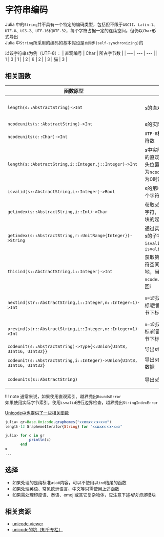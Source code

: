 # 字符串编码
Julia 中的`String`并不具有一个特定的编码类型，包括但不限于`ASCII`、`Latin-1`、`UTF-8`、`UCS-2`、`UTF-16`和`UTF-32`，每个字符占据一定的连续空间，但仍以`Char`形式导出\
Julia 中`String`所采用的编码的基本假设是`自同步(self-synchronizing)`的

以该字符串s为例（UTF-8）：
| 直观编号 | Char | 所占字节数 |
| --- | --- | --- |
| 1 | 3 | 1 |
| 2 | θ | 2 |
| 3 | 猫 | 3 |

## 相关函数
| 函数原型 | 描述 | 举例 | 备注 |
| --- | --- | --- | --- |
| `length(s::AbstractString)->Int` | s的直观字符数 | `length(s) = 3` | 时间复杂度与字符串长度线性相关 |
| `ncodeunits(s::AbstractString)->Int` | s的实际字节数 | `length(s) = 6` | 也可用`sizeof` |
| `ncodeunits(c::Char)->Int` | `UTF-8`格式表示`c`所需字符数 | `ncodeunits('猫') = 3` | |
| `length(s::AbstractString,i::Integer,j::Integer)->Int` | s中实际字节`i~j`所包含的直观字节数（识别开头位置），特别地，当i为`ncodeunits(s)+1`或j为0时返回0 | `length(s,3,4) = 1` | |
| `isvalid(s::AbstractString,i::Integer)->Bool` | s的第i各字节是否是某个字符空间块的起点 | `isvalid(s,5) = false` | |
| `getindex(s::AbstractString,i::Int)->Char` | 获取s的第i个字节所在字符，i为该字符空间块的起点 | `s[4] = '猫'` | |
| `getindex(s::AbstractString,r::UnitRange{Integer})->String` | 通过实际字节索引获取s的子字符串，其中`isvalid(s,r.start)`，`isvalid(r.stop)` | `s[2:4] = "θ猫"` | |
| `thisind(s::AbstractString,i::Integer)->Int` | 获取第i个字节所在字符空间块的起点，特别地，当i为0或`ncodeunits(s)+1`时返回i | `thisind(s,5)=4` | 错误抛出`BoundsError` |
| `nextind(str::AbstractString,i::Integer,n::Integer=1)->Int` | `n=1`时返回s中跟随在下标i后面的合法字符字节下标，详见对应帮助 | `nextind(s,0,3) = 4` | 可以通过`nextind(s,0,i)`获取第i个直观字符的空间块起点 |
| `prevind(str::AbstractString,i::Integer,n::Integer=1)->Int` | `n=1`时返回s中跟随在下标i前面的合法字符字节下标，详见对应帮助 | / | |
| `codeunit(s::AbstractString)->Type{<:Union{UInt8, UInt16, UInt32}}` | 导出s编码的bit数 | `codeunit(s) = UInt8` | |
| `codeunit(s::AbstractString,i::Integer)->Union{UInt8, UInt16, UInt32}` | 导出s在实际编号i处的数据 | `codeunit(s,1) = 0x33` | `codeunit(s, i)::codeunit(s)` |
| `codeunits(s::AbstractString)` | 导出s的全部字节数据 | `Vector{UInt8}(codeunits(s))[1] = 0x33`

!!! note
	通常来说，如果使用直观索引，越界抛出`BoundsError`\
	如果使用实际字节索引，使用`isvalid`进行边界检查，越界抛出`StringIndexError`

[Unicode中也提供了一些相关函数](../packages/unicode.md)
```jl
julia> gr=Base.Unicode.graphemes("x𝗑𝘅𝘹𝙭𝚡ｘ𝐱×х⨯ⅹ")
length-12 GraphemeIterator{String} for "x𝗑𝘅𝘹𝙭𝚡ｘ𝐱×х⨯ⅹ"

julia> for c in gr
           println(c)
       end
x
...
```

## 选择
- 如果处理的是纯标准ascii内容，可以不使用以`ind`结尾的函数
- 如果处理英语、常见欧洲语言、中文等只需使用上述函数
- 如果需处理印度语、泰语、emoji或其它复杂物体，应注意下述*相关资源*模块

## 相关资源
- [unicode viewer](https://r12a.github.io/uniview/)
- [unicode的坑（知乎专栏）](https://zhuanlan.zhihu.com/p/53714077)
